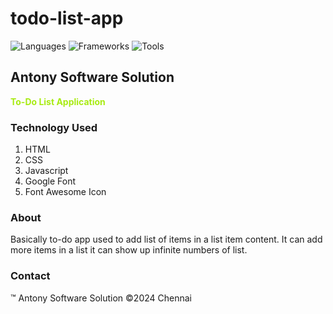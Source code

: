 # todo-list-app


![Languages](https://img.shields.io/github/languages/top/antonyjued/todo-list-app?style=flat&logo=Javascript)
![Frameworks](https://img.shields.io/badge/Frameworks-springboot-green)
![Tools](https://img.shields.io/badge/Tools-VSCode-blue)
## Antony Software Solution 
<b style="color:#a8eb12;">To-Do List Application</b>


### Technology Used
1. HTML
2. CSS
3. Javascript
4. Google Font
5. Font Awesome Icon

### About
 Basically to-do app used to add list of items in a 
 list item content. It can add more items in a list
 it can show up infinite numbers of list.

### Contact

&trade; Antony Software Solution
&copy;2024 Chennai
